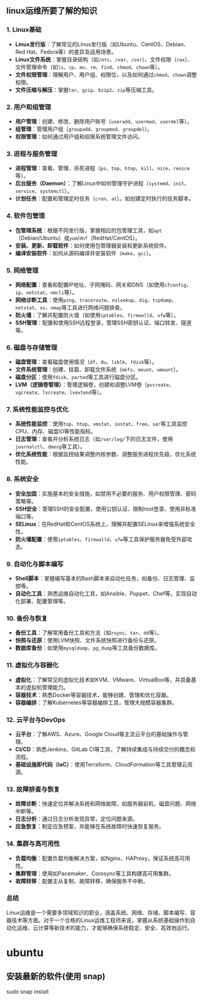 
## linux运维所要了解的知识
### 1. **Linux基础**
   - **Linux发行版**：了解常见的Linux发行版（如Ubuntu、CentOS、Debian、Red Hat、Fedora等）的差异及适用场景。
  - **Linux文件系统**：掌握目录结构（如`/etc`、`/var`、`/usr`）、文件权限（`rwx`）、文件管理命令（如`ls`、`cp`、`mv`、`rm`、`find`、`chmod`、`chown`等）。
   - **文件权限管理**：理解用户、用户组、权限位，以及如何通过`chmod`、`chown`调整权限。
   - **文件压缩与解压**：掌握`tar`、`gzip`、`bzip2`、`zip`等压缩工具。

### 2. **用户和组管理**
   - **用户管理**：创建、修改、删除用户账号（`useradd`、`usermod`、`userdel`等）。
   - **组管理**：管理用户组（`groupadd`、`groupmod`、`groupdel`）。
   - **权限管理**：如何通过用户组和权限系统管理文件访问。

### 3. **进程与服务管理**
   - **进程管理**：查看、管理、杀死进程（`ps`、`top`、`htop`、`kill`、`nice`、`renice`等）。
   - **后台服务（Daemon）**：了解Linux中如何管理守护进程（`systemd`、`init`、`service`、`systemctl`）。
   - **计划任务**：配置和管理定时任务（`cron`、`at`）。如创建定时执行的任务脚本。

### 4. **软件包管理**
   - **包管理系统**：根据不同发行版，掌握相应的包管理工具，如`apt`（Debian/Ubuntu）或`yum`/`dnf`（RedHat/CentOS）。
   - **安装、更新、卸载软件**：如何使用包管理器安装和更新系统软件。
   - **编译安装软件**：如何从源码编译并安装软件（`make`、`gcc`）。
### 5. **网络管理**
   - **网络配置**：查看和配置IP地址、子网掩码、网关和DNS（如使用`ifconfig`、`ip`、`netstat`、`nmcli`等）。
   - **网络诊断工具**：使用`ping`、`traceroute`、`nslookup`、`dig`、`tcpdump`、`netstat`、`ss`、`nmap`等工具进行网络问题排查。
   - **防火墙**：了解并配置防火墙（如使用`iptables`、`firewalld`、`ufw`等）。
   - **SSH管理**：配置和使用SSH远程登录，管理SSH密钥认证、端口转发、隧道等。

### 6. **磁盘与存储管理**
   - **磁盘管理**：查看磁盘使用情况（`df`、`du`、`lsblk`、`fdisk`等）。
   - **文件系统管理**：创建、挂载、卸载文件系统（`mkfs`、`mount`、`umount`）。
   - **磁盘分区**：使用`fdisk`、`parted`等工具进行磁盘分区。
   - **LVM（逻辑卷管理）**：管理逻辑卷，创建和调整LVM卷（`pvcreate`、`vgcreate`、`lvcreate`、`lvextend`等）。

### 7. **系统性能监控与优化**
   - **系统性能监控**：使用`top`、`htop`、`vmstat`、`iostat`、`free`、`sar`等工具监控CPU、内存、磁盘IO等性能指标。
   - **日志管理**：查看并分析系统日志（如`/var/log/`下的日志文件，使用`journalctl`、`dmesg`等工具）。
   - **优化系统性能**：根据监控结果调整内核参数、调整服务进程优先级，优化系统性能。

### 8. **系统安全**
   - **安全加固**：实施基本的安全措施，如禁用不必要的服务、用户权限管理、密码策略等。
   - **SSH安全**：管理SSH的安全配置，使用公钥认证、限制root登录、使用非标准端口等。
   - **SELinux**：在RedHat和CentOS系统上，理解并配置SELinux来增强系统安全性。
   - **防火墙配置**：使用`iptables`、`firewalld`、`ufw`等工具保护服务器免受外部攻击。

### 9. **自动化与脚本编写**
   - **Shell脚本**：掌握编写基本的Bash脚本来自动化任务，如备份、日志管理、监控等。
   - **自动化工具**：熟悉运维自动化工具，如Ansible、Puppet、Chef等，实现自动化部署、配置管理等。

### 10. **备份与恢复**
   - **备份工具**：了解常用备份工具和方法（如`rsync`、`tar`、`dd`等）。
   - **快照与还原**：使用LVM快照、文件系统快照进行备份与还原。
   - **数据库备份**：如使用`mysqldump`、`pg_dump`等工具备份数据库。

### 11. **虚拟化与容器化**
   - **虚拟化**：了解常见的虚拟化技术如KVM、VMware、VirtualBox等，并具备基本的虚拟机管理能力。
   - **容器技术**：熟悉Docker等容器技术，能够创建、管理和优化容器。
   - **容器编排**：了解Kubernetes等容器编排工具，管理大规模容器集群。

### 12. **云平台与DevOps**
   - **云平台**：了解AWS、Azure、Google Cloud等主流云平台的基础操作与管理。
   - **CI/CD**：熟悉Jenkins、GitLab CI等工具，了解持续集成与持续交付的概念和流程。
   - **基础设施即代码（IaC）**：使用Terraform、CloudFormation等工具管理云资源。

### 13. **故障排查与恢复**
   - **故障诊断**：快速定位并解决系统和网络故障，如服务器宕机、磁盘问题、网络中断等。
   - **日志分析**：通过日志分析发现异常，定位问题来源。
   - **应急恢复**：制定应急预案，并能够在系统故障时快速恢复服务。

### 14. **集群与高可用性**
   - **负载均衡**：配置负载均衡解决方案，如Nginx、HAProxy，保证系统高可用性。
   - **集群管理**：使用如Pacemaker、Corosync等工具构建高可用集群。
   - **故障转移**：配置主从复制、故障转移，确保服务不中断。

### 总结
Linux运维是一个需要多领域知识的职业，涵盖系统、网络、存储、脚本编写、容器技术等方面。对于一个合格的Linux运维工程师来说，掌握从系统基础操作到自动化运维、云计算等新技术的能力，才能够确保系统稳定、安全、高效地运行。

# ubuntu

## 安装最新的软件(使用 snap)

sudo snap install

